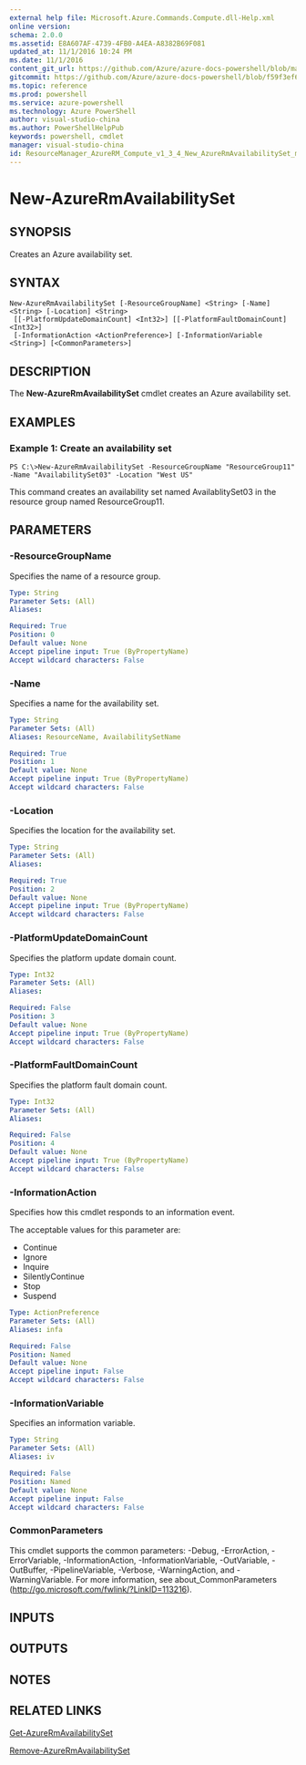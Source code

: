 ```yaml
---
external help file: Microsoft.Azure.Commands.Compute.dll-Help.xml
online version: 
schema: 2.0.0
ms.assetid: E8A607AF-4739-4FB0-A4EA-A8382B69F081
updated_at: 11/1/2016 10:24 PM
ms.date: 11/1/2016
content_git_url: https://github.com/Azure/azure-docs-powershell/blob/master/azureps-cmdlets-docs/ResourceManager/AzureRM.Compute/v1.3.4/New-AzureRmAvailabilitySet.md
gitcommit: https://github.com/Azure/azure-docs-powershell/blob/f59f3ef60bc592383812213e69fd77ba950759ed/azureps-cmdlets-docs/ResourceManager/AzureRM.Compute/v1.3.4/New-AzureRmAvailabilitySet.md
ms.topic: reference
ms.prod: powershell
ms.service: azure-powershell
ms.technology: Azure PowerShell
author: visual-studio-china
ms.author: PowerShellHelpPub
keywords: powershell, cmdlet
manager: visual-studio-china
id: ResourceManager_AzureRM_Compute_v1_3_4_New_AzureRmAvailabilitySet_md
---
```


# New-AzureRmAvailabilitySet

## SYNOPSIS
Creates an Azure availability set.

## SYNTAX

```
New-AzureRmAvailabilitySet [-ResourceGroupName] <String> [-Name] <String> [-Location] <String>
 [[-PlatformUpdateDomainCount] <Int32>] [[-PlatformFaultDomainCount] <Int32>]
 [-InformationAction <ActionPreference>] [-InformationVariable <String>] [<CommonParameters>]
```

## DESCRIPTION
The **New-AzureRmAvailabilitySet** cmdlet creates an Azure availability set.

## EXAMPLES

### Example 1: Create an availability set
```
PS C:\>New-AzureRmAvailabilitySet -ResourceGroupName "ResourceGroup11" -Name "AvailabilitySet03" -Location "West US"
```

This command creates an availability set named AvailablitySet03 in the resource group named ResourceGroup11.

## PARAMETERS

### -ResourceGroupName
Specifies the name of a resource group.

```yaml
Type: String
Parameter Sets: (All)
Aliases: 

Required: True
Position: 0
Default value: None
Accept pipeline input: True (ByPropertyName)
Accept wildcard characters: False
```

### -Name
Specifies a name for the availability set.

```yaml
Type: String
Parameter Sets: (All)
Aliases: ResourceName, AvailabilitySetName

Required: True
Position: 1
Default value: None
Accept pipeline input: True (ByPropertyName)
Accept wildcard characters: False
```

### -Location
Specifies the location for the availability set.

```yaml
Type: String
Parameter Sets: (All)
Aliases: 

Required: True
Position: 2
Default value: None
Accept pipeline input: True (ByPropertyName)
Accept wildcard characters: False
```

### -PlatformUpdateDomainCount
Specifies the platform update domain count.

```yaml
Type: Int32
Parameter Sets: (All)
Aliases: 

Required: False
Position: 3
Default value: None
Accept pipeline input: True (ByPropertyName)
Accept wildcard characters: False
```

### -PlatformFaultDomainCount
Specifies the platform fault domain count.

```yaml
Type: Int32
Parameter Sets: (All)
Aliases: 

Required: False
Position: 4
Default value: None
Accept pipeline input: True (ByPropertyName)
Accept wildcard characters: False
```

### -InformationAction
Specifies how this cmdlet responds to an information event.

The acceptable values for this parameter are:

- Continue
- Ignore
- Inquire
- SilentlyContinue
- Stop
- Suspend

```yaml
Type: ActionPreference
Parameter Sets: (All)
Aliases: infa

Required: False
Position: Named
Default value: None
Accept pipeline input: False
Accept wildcard characters: False
```

### -InformationVariable
Specifies an information variable.

```yaml
Type: String
Parameter Sets: (All)
Aliases: iv

Required: False
Position: Named
Default value: None
Accept pipeline input: False
Accept wildcard characters: False
```

### CommonParameters
This cmdlet supports the common parameters: -Debug, -ErrorAction, -ErrorVariable, -InformationAction, -InformationVariable, -OutVariable, -OutBuffer, -PipelineVariable, -Verbose, -WarningAction, and -WarningVariable. For more information, see about_CommonParameters (http://go.microsoft.com/fwlink/?LinkID=113216).

## INPUTS

## OUTPUTS

## NOTES

## RELATED LINKS

[Get-AzureRmAvailabilitySet](xref:ResourceManager/AzureRM.Compute/v1.3.4/Get-AzureRmAvailabilitySet.md)

[Remove-AzureRmAvailabilitySet](xref:ResourceManager/AzureRM.Compute/v1.3.4/Remove-AzureRmAvailabilitySet.md)


